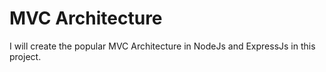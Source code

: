 # MVC Architecture
I will create the popular MVC Architecture in NodeJs and ExpressJs in this project.
